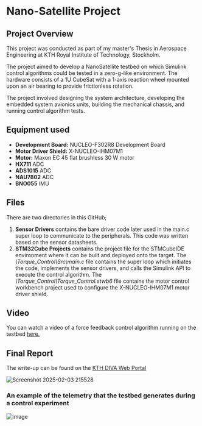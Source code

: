 # Nano-Satellite Project
## Project Overview
This project was conducted as part of my master's Thesis in Aerospace Engineering at KTH Royal Institute of Technology, Stockholm. 

The project aimed to develop a NanoSatellite testbed on which Simulink control algorithms could be tested in a zero-g-like environment.
The hardware consists of a 1U CubeSat with a 1-axis reaction wheel mounted upon an air bearing to provide frictionless rotation.

The project involved designing the system architecture, developing the embedded system avionics units, building the mechanical chassis, and running control algorithm tests.

## Equipment used
- **Development Board:** NUCLEO-F302R8 Development Board <br/>
- **Motor Driver Shield:** X-NUCLEO-IHM07M1
- **Motor:** Maxon EC 45 flat brushless 30 W motor
- **HX711** ADC
- **ADS1015** ADC
- **NAU7802** ADC
- **BNO055** IMU
  
## Files
There are two directories in this GitHub;
1) **Sensor Drivers** contains the bare driver code later used in the main.c super loop to communicate to the peripherals. This code was written based on the sensor datasheets.
2) **STM32Cube Projects** contains the project file for the STMCubeIDE environment where it can be built and deployed onto the target.
The _\Torque_Control\Src\main.c_ file contains the super loop which initiates the code, implements the sensor drivers, and calls the Simulink API to execute the control algorithm.
The _\Torque_Control\Torque_Control.stwb6_ file contains the motor control workbench project used to configure the X-NUCLEO-IHM07M1 motor driver shield.

## Video
You can watch a video of a force feedback control algorithm running on the testbed [here.](https://youtu.be/84-hkJHZbc4)

## Final Report
The write-up can be found on the [KTH DIVA Web Portal](https://kth.diva-portal.org/smash/record.jsf?pid=diva2%3A1871652&dswid=-184)

![Screenshot 2025-02-03 215528](https://github.com/user-attachments/assets/7a9347cc-95cc-4c39-adc7-127bdff41616)

### An example of the telemetry that the testbed generates during a control experiment
![image](https://github.com/user-attachments/assets/569ac2e3-defb-411d-a349-8d157c78d817)
